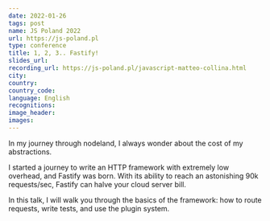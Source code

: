 ```yaml
---
date: 2022-01-26
tags: post
name: JS Poland 2022
url: https://js-poland.pl
type: conference
title: 1, 2, 3.. Fastify!
slides_url:
recording_url: https://js-poland.pl/javascript-matteo-collina.html
city: 
country: 
country_code: 
language: English
recognitions:
image_header:
images:
---
```


In my journey through nodeland, I always wonder about the cost of my abstractions.

I started a journey to write an HTTP framework with extremely low overhead, and Fastify was born. With its ability to reach an astonishing 90k requests/sec, Fastify can halve your cloud server bill.

In this talk, I will walk you through the basics of the framework: how to route requests, write tests, and use the plugin system.
